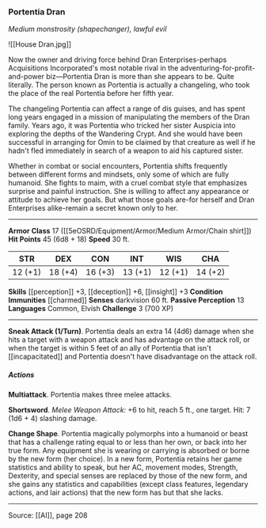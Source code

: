 ### Portentia Dran
_Medium monstrosity (shapechanger), lawful evil_

![[House Dran.jpg]]

Now the owner and driving force behind Dran Enterprises-perhaps Acquisitions Incorporated's most notable rival in the adventuring-for-profit-and-power biz—Portentia Dran is more than she appears to be. Quite literally. The person known as Portentia is actually a changeling, who took the place of the real Portentia before her fifth year.

The changeling Portentia can affect a range of dis guises, and has spent long years engaged in a mission of manipulating the members of the Dran family. Years ago, it was Portentia who tricked her sister Auspicia into exploring the depths of the Wandering Crypt. And she would have been successful in arranging for Omin to be claimed by that creature as well if he hadn't fled immediately in search of a weapon to aid his captured sister.

Whether in combat or social encounters, Portentia shifts frequently between different forms and mindsets, only some of which are fully humanoid. She fights to maim, with a cruel combat style that emphasizes surprise and painful instruction. She is willing to affect any appearance or attitude to achieve her goals. But what those goals are-for herself and Dran Enterprises alike-remain a secret known only to her.






---

**Armor Class** 17 ([[5eOSRD/Equipment/Armor/Medium Armor/Chain shirt]])
**Hit Points** 45 (6d8 + 18)
**Speed** 30 ft.

| STR     | DEX     | CON     | INT     | WIS     | CHA     |
|---------|---------|---------|---------|---------|---------|
| 12 (+1) | 18 (+4) | 16 (+3) | 13 (+1) | 12 (+1) | 14 (+2) |

**Skills** [[perception]] +3, [[deception]] +6, [[insight]] +3
**Condition Immunities** [[charmed]]
**Senses** darkvision 60 ft.
**Passive Perception** 13
**Languages** Common, Elvish
**Challenge** 3 (700 XP)

---

**Sneak Attack (1/Turn)**. Portentia deals an extra 14 (4d6) damage when she hits a target with a weapon attack and has advantage on the attack roll, or when the target is within 5 feet of an ally of Portentia that isn't [[incapacitated]] and Portentia doesn't have disadvantage on the attack roll.

##### Actions
**Multiattack**. Portentia makes three melee attacks.

**Shortsword**. _Melee Weapon Attack:_ +6 to hit, reach 5 ft., one target. Hit: 7 (1d6 + 4) slashing damage.

**Change Shape**. Portentia magically polymorphs into a humanoid or beast that has a challenge rating equal to or less than her own, or back into her true form. Any equipment she is wearing or carrying is absorbed or borne by the new form (her choice). In a new form, Portentia retains her game statistics and ability to speak, but her AC, movement modes, Strength, Dexterity, and special senses are replaced by those of the new form, and she gains any statistics and capabilities (except class features, legendary actions, and lair actions) that the new form has but that she lacks.


---

Source: [[AI]], page 208